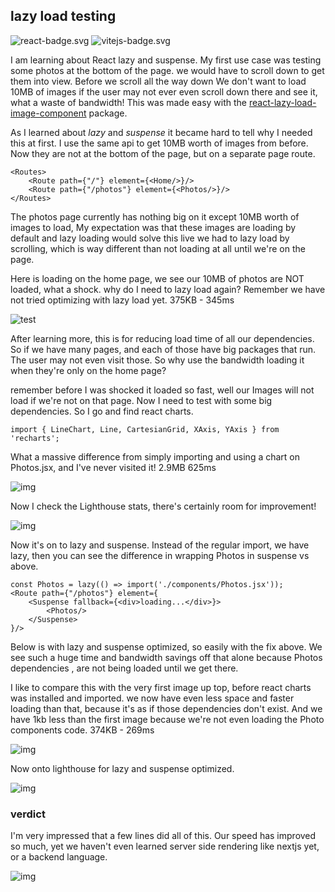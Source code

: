 ## lazy load testing
![react-badge.svg](public/images/react-badge.svg)
![vitejs-badge.svg](public/images/vitejs-badge.svg)

I am learning about React lazy and suspense. My first use case was testing some photos 
at the bottom of the page. we would have to scroll down to get them into view. Before we scroll all the way down
We don't want to load 10MB of images if the user may not ever even scroll down there and see it, what a waste of bandwidth!
This was made easy with the 
[react-lazy-load-image-component](https://www.npmjs.com/package/react-lazy-load-image-component) package.

As I learned about *lazy* and *suspense* it became hard to tell why I needed this at first. I use the same 
api to get 10MB worth of images from before. Now they are not at the bottom of the page, but on a separate page route.

```
<Routes>
    <Route path={"/"} element={<Home/>}/>
    <Route path={"/photos"} element={<Photos/>}/>
</Routes>
```
The photos page currently has nothing big on it except 10MB worth of images to load, My expectation was that these images are loading by default and lazy loading would solve this live we had to lazy load by scrolling, which is way different
than not loading at all until we're on the page. 

Here is loading on the home page, we see our 10MB of photos are NOT loaded, what a shock. why do I need
to lazy load again? Remember we have not tried optimizing with lazy load yet.
375KB - 345ms

![test](https://i.imgur.com/PfM1iXx.png)

After learning more, this is for reducing load time of all our dependencies. So if we
have many pages, and each of those have big packages that run. The user may 
not even visit those. So why use the bandwidth loading it when they're only on the home page?

remember before I was shocked it loaded so fast, well our Images will not load if we're not on that page.
Now I need to test with some big dependencies. So I go and find react charts.

```
import { LineChart, Line, CartesianGrid, XAxis, YAxis } from 'recharts';
```
What a massive difference from simply importing and using a chart on Photos.jsx, and I've never visited it! 2.9MB 625ms

![img](https://i.imgur.com/qQAQZYv.png)

Now I check the Lighthouse stats, there's certainly room for improvement!

![img](https://i.imgur.com/Z7qUO6D.png)

Now it's on to lazy and suspense. Instead of the regular import, we have lazy,
then you can see the difference in wrapping Photos in suspense vs above.
```
const Photos = lazy(() => import('./components/Photos.jsx'));
<Route path={"/photos"} element={
    <Suspense fallback={<div>loading...</div>}>
        <Photos/>
    </Suspense>
}/>
```
Below is with lazy and suspense optimized, so easily with the fix above. We see
such a huge time and bandwidth savings off that alone because Photos dependencies
, are not being loaded until we get there.

I like to compare this with the very first image up top, before react charts 
was installed and imported. we now have even less space and faster loading
than that, because it's as if those dependencies don't exist. And we have 1kb less than the first image
because we're not even loading the Photo components code.
374KB - 269ms

![img](https://i.imgur.com/9T9Avfh.png)

Now onto lighthouse for lazy and suspense optimized. 

![img](https://i.imgur.com/YB5ZYGt.png)

### verdict
I'm very impressed that a few lines did all of this. Our speed has improved so much, yet we haven't even learned
 server side rendering like nextjs yet, or a backend language. 
 
![img](https://i.imgur.com/3s0Nwk8.png)





























